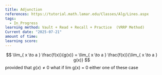 ```yaml
---
title: Adjunction
references: https://tutorial.math.lamar.edu/Classes/Alg/Lines.aspx
tags:
  - In_Progress
learning method: Vault + Read + Recall + Practice  (VRRP Method)
Current date: "2025-07-21"
amount of time: 
learning score:
---
```

$$
\lim_{  x  \to  a }   \frac{f(x)}{g(x)}  = \lim_{ x \to a }   \frac{f(x)}{\lim_{ x \to a } g(x)} 
$$
provided  that $g(x)\neq 0$ 
what if lim g(x)  = 0 
either one of these case